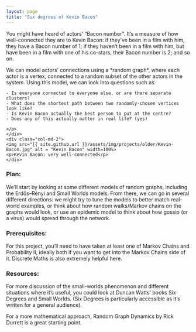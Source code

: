 ```yaml
---
layout: page
title: "Six degrees of Kevin Bacon"
---
```

<div class="row g-5 mb-5">
    <div class="col-md-10">
    <p>You might have heard of actors’ “Bacon number”. It’s a measure of how well-connected they are to Kevin Bacon: if they’ve been in a film with him, they have a Bacon number of 1; if they haven’t been in a film with him, but have been in a film with one of his co-stars, their Bacon number is 2; and so on.</p>
    <p>We can model actors’ connections using a *random graph*, where each actor is a vertex, connected to a random subset of the other actors in the system. Using this model, we can look into questions such as:
    
    - Is everyone connected to everyone else, or are there separate clusters?
    - What does the shortest path between two randomly-chosen vertices look like?
    - Is Kevin Bacon actually the best person to put at the centre?
    - Does any of this actually matter in real life? (yes)

    </p>
    </div>
    <div class="col-md-2">
    <img src="{{ site.github.url }}/assets/img/projects/older/Kevin-Bacon.jpg" alt = "Kevin Bacon" width=100%>
    <p>Kevin Bacon: very well-connected</p>
    </div>
</div>



### Plan:

We’ll start by looking at some different models of random graphs, including the Erdős–Rényi and Small Worlds models. From there, we can go in several different directions: we might try to tune the models to better match real-world examples, or think about how random walks/Markov chains on the graphs would look, or use an epidemic model to think about how gossip (or a virus) would spread through the network.

### Prerequisites:

For this project, you’ll need to have taken at least one of Markov Chains and Probability II, ideally both if you want to get into the Markov Chains side of it. Discrete Maths is also extremely helpful here.

### Resources:

For more discussion of the small-worlds phenomenon and different situations where it’s useful, you could look at Duncan Watts’ books Six Degrees and Small Worlds. (Six Degrees is particularly accessible as it’s written for a general audience).

For a more mathematical approach, Random Graph Dynamics by Rick Durrett is a great starting point.



